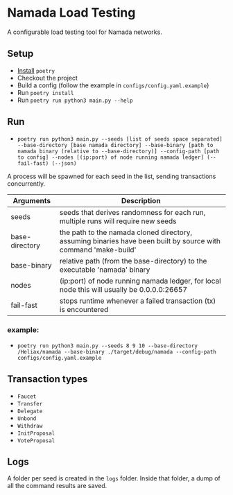 # Namada Load Testing

A configurable load testing tool for Namada networks.

## Setup

- [Install](https://python-poetry.org/docs/#installation) `poetry`
- Checkout the project
- Build a config (follow the example in `configs/config.yaml.example`)
- Run `poetry install`
- Run `poetry run python3 main.py --help`

## Run

- `poetry run python3 main.py --seeds [list of seeds space separated] --base-directory [base namada directory] --base-binary [path to namada binary (relative to --base-directory)] --config-path [path to config] --nodes [(ip:port) of node running namada ledger] (--fail-fast) (--json)`


A process will be spawned for each seed in the list, sending transactions concurrently.

| Arguments | Description |
| -------- | -------- |
| seeds     | seeds that derives randomness for each run, multiple runs will require new seeds   |
| base-directory| the path to the namada cloned directory, assuming binaries have been built by source with command 'make-build'   |
| base-binary     | relative path (from the base-directory) to the executable 'namada' binary  |
| nodes     | (ip:port) of node running namada ledger, for local node this will usually be 0.0.0.0:26657 |
| fail-fast | stops runtime whenever a failed transaction (tx) is encountered   |

### example:

- `poetry run python3 main.py --seeds 8 9 10 --base-directory /Heliax/namada --base-binary ./target/debug/namada --config-path configs/config.yaml.example`

## Transaction types

- `Faucet`
- `Transfer`
- `Delegate`
- `Unbond`
- `Withdraw`
- `InitProposal`
- `VoteProposal`

## Logs

A folder per seed is created in the `logs` folder. Inside that folder, a dump of all the command results are saved.